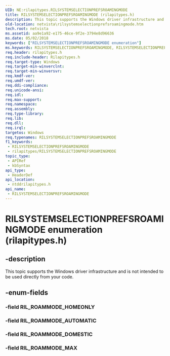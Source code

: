 ```yaml
---
UID: NE:rilapitypes.RILSYSTEMSELECTIONPREFSROAMINGMODE
title: RILSYSTEMSELECTIONPREFSROAMINGMODE (rilapitypes.h)
description: This topic supports the Windows driver infrastructure and is not intended to be used directly from your code.
old-location: netvista\rilsystemselectionprefsroamingmode.htm
tech.root: netvista
ms.assetid: aa9e1a92-e175-46ce-9f2e-3794e8d96636
ms.date: 05/02/2018
keywords: ["RILSYSTEMSELECTIONPREFSROAMINGMODE enumeration"]
ms.keywords: RILSYSTEMSELECTIONPREFSROAMINGMODE, RILSYSTEMSELECTIONPREFSROAMINGMODE enumeration [Network Drivers Starting with Windows Vista], RIL_ROAMMODE_AUTOMATIC, RIL_ROAMMODE_DOMESTIC, RIL_ROAMMODE_MAX, netvista.rilsystemselectionprefsroamingmode, ntddrilapitypes/RILSYSTEMSELECTIONPREFSROAMINGMODE, ntddrilapitypes/RIL_ROAMMODE_AUTOMATIC, ntddrilapitypes/RIL_ROAMMODE_DOMESTIC, ntddrilapitypes/RIL_ROAMMODE_MAX
req.header: rilapitypes.h
req.include-header: Rilapitypes.h
req.target-type: Windows
req.target-min-winverclnt: 
req.target-min-winversvr: 
req.kmdf-ver: 
req.umdf-ver: 
req.ddi-compliance: 
req.unicode-ansi: 
req.idl: 
req.max-support: 
req.namespace: 
req.assembly: 
req.type-library: 
req.lib: 
req.dll: 
req.irql: 
targetos: Windows
req.typenames: RILSYSTEMSELECTIONPREFSROAMINGMODE
f1_keywords:
 - RILSYSTEMSELECTIONPREFSROAMINGMODE
 - rilapitypes/RILSYSTEMSELECTIONPREFSROAMINGMODE
topic_type:
 - APIRef
 - kbSyntax
api_type:
 - HeaderDef
api_location:
 - ntddrilapitypes.h
api_name:
 - RILSYSTEMSELECTIONPREFSROAMINGMODE
---
```


# RILSYSTEMSELECTIONPREFSROAMINGMODE enumeration (rilapitypes.h)


## -description

This topic supports the Windows driver infrastructure and is not intended to be used directly from your code.

## -enum-fields

### -field RIL_ROAMMODE_HOMEONLY

### -field RIL_ROAMMODE_AUTOMATIC

### -field RIL_ROAMMODE_DOMESTIC

### -field RIL_ROAMMODE_MAX

